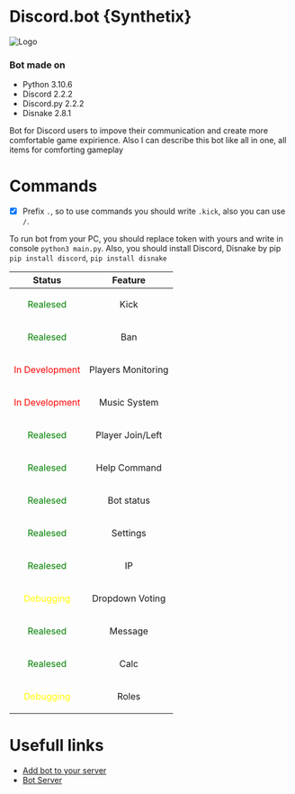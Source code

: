 # Discord.bot {Synthetix}
![Logo](https://media.discordapp.net/attachments/1030004206951747590/1089352803090190388/waves.gif?width=916&height=916)
### Bot made on
- Python             3.10.6
- Discord            2.2.2
- Discord.py         2.2.2
- Disnake            2.8.1

Bot for Discord users to impove their communication and create more comfortable game expirience. 
Also I can describe this bot like all in one, all items for comforting gameplay

# Commands
- [x] Prefix `.`, so to use commands you should write `.kick`, also you can use `/`.

To run bot from your PC, you should replace token with yours and write in console `python3 main.py`.
Also, you should install Discord, Disnake by pip `pip install discord`, `pip install disnake`

| Status | Feature |
| :---: | :---: |
| <p style="color:green;"> Realesed </p> | Kick |
| <p style="color:green"> Realesed </p> | Ban |
| <p style="color:red"> In Development | Players Monitoring |
| <p style="color:red"> In Development </p> | Music System |
| <p style="color:green"> Realesed </p> | Player Join/Left |
| <p style="color:green"> Realesed </p> | Help Command |
| <p style="color:green"> Realesed </p> | Bot status |
| <p style="color:green"> Realesed </p> | Settings |
| <p style="color:green"> Realesed </p> | IP |
| <p style="color:yellow"> Debugging </p> | Dropdown Voting |
| <p style="color:green"> Realesed </p> | Message |
| <p style="color:green"> Realesed </p> | Calc |
| <p style="color:yellow"> Debugging </p> | Roles |

# Usefull links

- [Add bot to your server](https://cutt.ly/Syntetix)
- [Bot Server](https://discord.gg/jZPSbdHpNk)

